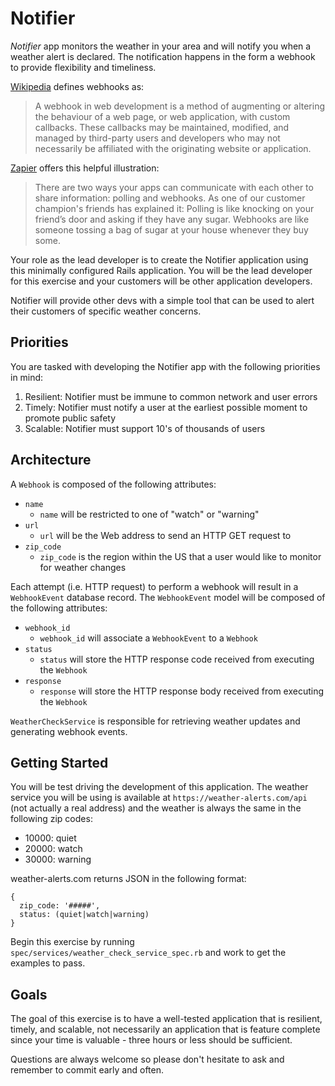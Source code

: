 # Notifier

_Notifier_ app monitors the weather in your area and will notify you when
a weather alert is declared. The notification happens in the form a webhook to
provide flexibility and timeliness.

[Wikipedia](https://en.wikipedia.org/wiki/Webhook) defines webhooks as:

> A webhook in web development is a method of augmenting or altering the
> behaviour of a web page, or web application, with custom callbacks. These
> callbacks may be maintained, modified, and managed by third-party users and
> developers who may not necessarily be affiliated with the originating website
> or application.

[Zapier](https://zapier.com/blog/what-are-webhooks/) offers this helpful illustration:

> There are two ways your apps can communicate with each other to share
> information: polling and webhooks. As one of our customer champion's friends
> has explained it: Polling is like knocking on your friend’s door and asking
> if they have any sugar. Webhooks are like someone tossing a bag of sugar at
> your house whenever they buy some.

Your role as the lead developer is to create the Notifier application using
this minimally configured Rails application. You will be the lead developer for
this exercise and your customers will be other application developers.

Notifier will provide other devs with a simple tool that can be used to alert
their customers of specific weather concerns.

## Priorities

You are tasked with developing the Notifier app with the following priorities in mind:

1. Resilient: Notifier must be immune to common network and user errors
2. Timely: Notifier must notify a user at the earliest possible moment to promote public safety
3. Scalable: Notifier must support 10's of thousands of users

## Architecture

A `Webhook` is composed of the following attributes:

- `name`
  - `name` will be restricted to one of "watch" or "warning"
- `url`
  - `url` will be the Web address to send an HTTP GET request to
- `zip_code`
  - `zip_code` is the region within the US that a user would like to monitor for weather changes

Each attempt (i.e. HTTP request) to perform a webhook will result in
a `WebhookEvent` database record. The `WebhookEvent` model will be composed of
the following attributes:

- `webhook_id`
  - `webhook_id` will associate a `WebhookEvent` to a `Webhook`
- `status`
  - `status` will store the HTTP response code received from executing the `Webhook`
- `response`
  - `response` will store the HTTP response body received from executing the `Webhook`

`WeatherCheckService` is responsible for retrieving weather updates and
generating webhook events.

## Getting Started

You will be test driving the development of this application. The weather
service you will be using is available at `https://weather-alerts.com/api` (not
actually a real address) and the weather is always the same in the following
zip codes:

- 10000: quiet
- 20000: watch
- 30000: warning

weather-alerts.com returns JSON in the following format:

```
{
  zip_code: '#####',
  status: (quiet|watch|warning)
}
```

Begin this exercise by running `spec/services/weather_check_service_spec.rb`
and work to get the examples to pass.

## Goals

The goal of this exercise is to have a well-tested application that is
resilient, timely, and scalable, not necessarily an application that is feature
complete since your time is valuable - three hours or less should be sufficient.

Questions are always welcome so please don't hesitate to ask and remember to
commit early and often.
